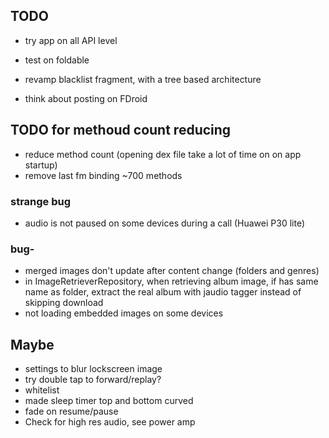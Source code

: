 ## TODO
- try app on all API level
- test on foldable

- revamp blacklist fragment, with a tree based architecture
- think about posting on FDroid 

## TODO for methoud count reducing
- reduce method count (opening dex file take a lot of time on on app startup)
- remove last fm binding ~700 methods

### strange bug 
- audio is not paused on some devices during a call (Huawei P30 lite)

### bug-
- merged images don't update after content change (folders and genres)
- in ImageRetrieverRepository, when retrieving album image, if has same name as folder, extract the real 
    album with jaudio tagger instead of skipping download
- not loading embedded images on some devices


## Maybe
- settings to blur lockscreen image
- try double tap to forward/replay?
- whitelist
- made sleep timer top and bottom curved
- fade on resume/pause
- Check for high res audio, see power amp